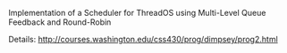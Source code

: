 Implementation of a Scheduler for ThreadOS using Multi-Level Queue Feedback and Round-Robin

Details: http://courses.washington.edu/css430/prog/dimpsey/prog2.html
